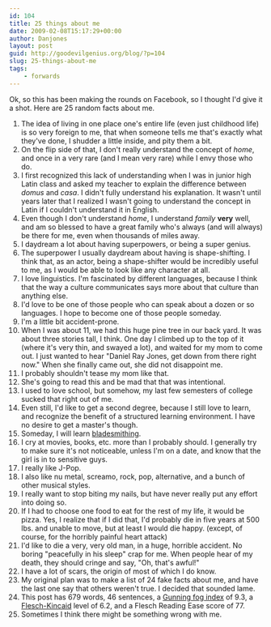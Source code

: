 ```yaml
---
id: 104
title: 25 things about me
date: 2009-02-08T15:17:29+00:00
author: Danjones
layout: post
guid: http://goodevilgenius.org/blog/?p=104
slug: 25-things-about-me
tags:
    - forwards
---
```

Ok, so this has been making the rounds on Facebook, so I thought I'd give it a shot. Here are 25 random facts about me.

1. The idea of living in one place one's entire life (even just childhood life) is so very foreign to me, that when someone tells me that's exactly what they've done, I shudder a little inside, and pity them a bit.
1. On the flip side of that, I don't really understand the concept of _home_, and once in a very rare (and I mean very rare) while I envy those who do.
1. I first recognized this lack of understanding when I was in junior high Latin class and asked my teacher to explain the difference between _domus_ and _casa_. I didn't fully understand his explanation. It wasn't until years later that I realized I wasn't going to understand the concept in Latin if I couldn't understand it in English.
1. Even though I don't understand _home_, I understand _family_ **very** well, and am so blessed to have a great family who's always (and will always) be there for me, even when thousands of miles away.
1. I daydream a lot about having superpowers, or being a super genius.
1. The superpower I usually daydream about having is shape-shifting. I think that, as an actor, being a shape-shifter would be incredibly useful to me, as I would be able to look like any character at all.
1. I love linguistics. I'm fascinated by different languages, because I think that the way a culture communicates says more about that culture than anything else.
1. I'd love to be one of those people who can speak about a dozen or so languages. I hope to become one of those people someday.
1. I'm a little bit accident-prone.
1. When I was about 11, we had this huge pine tree in our back yard. It was about three stories tall, I think. One day I climbed up to the top of it (where it's very thin, and swayed a lot), and waited for my mom to come out. I just wanted to hear "Daniel Ray Jones, get down from there right now." When she finally came out, she did not disappoint me.
1. I probably shouldn't tease my mom like that.
1. She's going to read this and be mad that that was intentional.
1. I used to love school, but somehow, my last few semesters of college sucked that right out of me.
1. Even still, I'd like to get a second degree, because I still love to learn, and recognize the benefit of a structured learning environment. I have no desire to get a master's though.
1. Someday, I will learn [bladesmithing](http://en.wikipedia.org/wiki/Bladesmith).
1. I cry at movies, books, etc. more than I probably should. I generally try to make sure it's not noticeable, unless I'm on a date, and know that the girl is in to sensitive guys.
1. I really like J-Pop.
1. I also like nu metal, screamo, rock, pop, alternative, and a bunch of other musical styles.
1. I really want to stop biting my nails, but have never really put any effort into doing so.
1. If I had to choose one food to eat for the rest of my life, it would be pizza. Yes, I realize that if I did that, I'd probably die in five years at 500 lbs. and unable to move, but at least I would die happy. (except, of course, for the horribly painful heart attack)
1. I'd like to die a very, very old man, in a huge, horrible accident. No boring "peacefully in his sleep" crap for me. When people hear of my death, they should cringe and say, "Oh, that's awful!"
1. I have a lot of scars, the origin of most of which I do know.
1. My original plan was to make a list of 24 fake facts about me, and have the last one say that others weren't true. I decided that sounded lame.
1. This post has 679 words, 46 sentences, a [Gunning fog index](http://en.wikipedia.org/wiki/Gunning_fog_index) of 9.3, a [Flesch-Kincaid](http://en.wikipedia.org/wiki/Flesch-Kincaid_Readability_Test) level of 6.2, and a Flesch Reading Ease score of 77.
1. Sometimes I think there might be something wrong with me.
